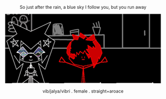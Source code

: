 
 <p align="center">
    So just after the rain, a blue sky
I follow you, but you run away
      
  </p>
<img src="https://github.com/vibribbny/vibribbny/blob/main/%D9%84%D9%82%D8%B7%D8%A9%20%D8%B4%D8%A7%D8%B4%D8%A9%202025-10-29%20165818.png">

 <p align="center">
   vib/jalya/vibri . female . straight+aroace
      
  </p>
